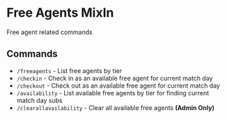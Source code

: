 # Free Agents MixIn

Free agent related commands

## Commands

- `/freeagents` - List free agents by tier
- `/checkin` - Check in as an available free agent for current match day
- `/checkout` - Check out as an available free agent for current match day
- `/availability` - List available free agents by tier for finding current match day subs
- `/clearallavailability` - Clear all available free agents **(Admin Only)**
